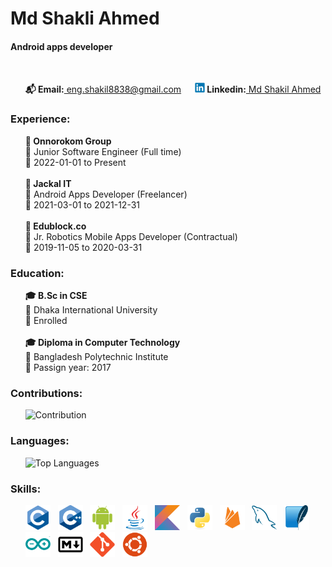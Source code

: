 # Md Shakli Ahmed
#### Android apps developer
<br>
<ul><p> <b>📬 Email:</b><a href="mailto:eng.shakil8838@gmail.com"> eng.shakil8838@gmail.com</a> &emsp; <img src="https://github.com/devicons/devicon/blob/master/icons/linkedin/linkedin-original.svg" title="Md Shakil Ahmeds Linkedin" alt="Md Shakil Ahmeds Linkedin" width="16" height="16"><b> Linkedin:</b><a href="https://linkedin.com/in/shakil8838"> Md Shakil Ahmed</a></p></ul>

### Experience:
<ul>
<b>🏢 Onnorokom Group</b>
<br>💼 Junior Software Engineer (Full time)
<br>📆 2022-01-01 to Present
<br>
<br><b>🏢 Jackal IT</b>
<br>💼 Android Apps Developer (Freelancer)
<br>📆 2021-03-01 to 2021-12-31
<br>
<br><b>🏢 Edublock.co</b>
<br>💼 Jr. Robotics Mobile Apps Developer (Contractual)
<br>📆 2019-11-05 to 2020-03-31
</ul>

### Education:
<b><ul>🎓 B.Sc in CSE</b>
<br>🏫 Dhaka International University
<br>📅 Enrolled
<br><br>
<b>🎓 Diploma in Computer Technology</b>
<br>🏫 Bangladesh Polytechnic Institute
<br>📆 Passign year: 2017</ul>

### Contributions:
<ul><img src="http://github-readme-streak-stats.herokuapp.com?user=shakil8838&theme=dark&background=0d1117" alt="Contribution" title="My Contribution"></ul>

### Languages:
<ul><!---[![Top Languages](https://github-readme-stats.vercel.app/api/top-langs/?username=shakil8838&layout=compact&theme=vision-friendly-dark)](https://github.com/anuraghazra/github-readme-stats)--->
<img src="https://github-readme-stats.vercel.app/api/top-langs/?username=shakil8838&layout=compact&theme=vision-friendly-dark" alt="Top Languages" title="Top Languages Used by Md Shakil Ahmed"></ul>

### Skills:
<ul><p>
<img src="https://github.com/devicons/devicon/blob/master/icons/c/c-original.svg" title="C" alt="C" width="40" height="40"/> &nbsp;
<img src="https://github.com/devicons/devicon/blob/master/icons/cplusplus/cplusplus-original.svg" title="C++" alt="C++" width="40" height="40"/> &nbsp;
<img src="https://github.com/devicons/devicon/blob/master/icons/android/android-original.svg" title="Android" alt="Android" width="40" height="40"/> &nbsp;
<img src="https://github.com/devicons/devicon/blob/master/icons/java/java-original.svg" title="Java" alt="Java" width="40" height="40"/> &nbsp;
<img src="https://github.com/devicons/devicon/blob/master/icons/kotlin/kotlin-original.svg" title="Kotlin" alt="Kotlin" width="40" height="40"/> &nbsp;
<img src="https://github.com/devicons/devicon/blob/master/icons/python/python-original.svg" title="Python" alt="Python" width="40" height="40"/> &nbsp;
<img src="https://github.com/devicons/devicon/blob/master/icons/firebase/firebase-plain.svg" title="Firebase" alt="Firebase" width="40" height="40"/> &nbsp;
<img src="https://github.com/devicons/devicon/blob/master/icons/mysql/mysql-original.svg" title="MySQL" alt="MySQL" width="40" height="40"/> &nbsp;
<img src="https://github.com/devicons/devicon/blob/master/icons/sqlite/sqlite-original.svg" title="SQLite" alt="SQLite" width="40" height="40"/> &nbsp;
<img src="https://github.com/devicons/devicon/blob/master/icons/arduino/arduino-original.svg" title="Arduino" alt="Arduino" width="40" height="40"/> &nbsp;
  <img src="https://github.com/devicons/devicon/blob/master/icons/markdown/markdown-original.svg" title="Markdown" alt="Markdown" width="40" height="40"/> &nbsp;
<img src="https://github.com/devicons/devicon/blob/master/icons/git/git-original.svg" title="Git" alt="Git" width="40" height="40"/> &nbsp;
<img src="https://github.com/devicons/devicon/blob/master/icons/ubuntu/ubuntu-plain.svg" title="Ubuntu" alt="Ubuntu" width="40" height="40"/> &nbsp;
</p>
</ul>
<!---
shakil8838/shakil8838 is a ✨ special ✨ repository because its `README.md` (this file) appears on your GitHub profile.
You can click the Preview link to take a look at your changes.
--->
